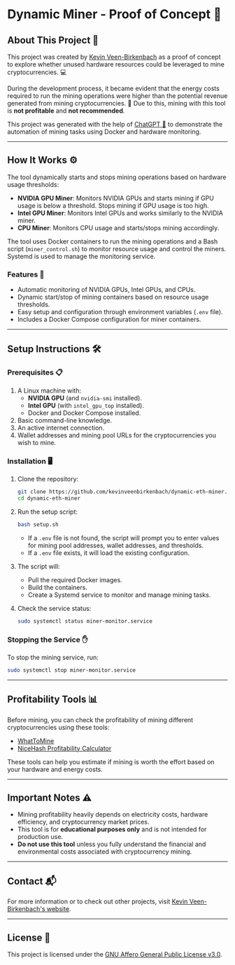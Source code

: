 # Dynamic Miner - Proof of Concept 🚀

## About This Project 📖
This project was created by [Kevin Veen-Birkenbach](https://www.veen.world/) as a proof of concept to explore whether unused hardware resources could be leveraged to mine cryptocurrencies. 💻

During the development process, it became evident that the energy costs required to run the mining operations were higher than the potential revenue generated from mining cryptocurrencies. 💸 Due to this, mining with this tool is **not profitable** and **not recommended**.

This project was generated with the help of [ChatGPT 🤖](https://chatgpt.com/share/6798eaf6-efa0-800f-bb25-92d74a63f1e2) to demonstrate the automation of mining tasks using Docker and hardware monitoring.

---

## How It Works ⚙️

The tool dynamically starts and stops mining operations based on hardware usage thresholds:

- **NVIDIA GPU Miner**: Monitors NVIDIA GPUs and starts mining if GPU usage is below a threshold. Stops mining if GPU usage is too high.
- **Intel GPU Miner**: Monitors Intel GPUs and works similarly to the NVIDIA miner.
- **CPU Miner**: Monitors CPU usage and starts/stops mining accordingly.

The tool uses Docker containers to run the mining operations and a Bash script (`miner_control.sh`) to monitor resource usage and control the miners. Systemd is used to manage the monitoring service.

### Features 🌟
- Automatic monitoring of NVIDIA GPUs, Intel GPUs, and CPUs.
- Dynamic start/stop of mining containers based on resource usage thresholds.
- Easy setup and configuration through environment variables (`.env` file).
- Includes a Docker Compose configuration for miner containers.

---

## Setup Instructions 🛠️

### Prerequisites 📋
1. A Linux machine with:
   - **NVIDIA GPU** (and `nvidia-smi` installed).
   - **Intel GPU** (with `intel_gpu_top` installed).
   - Docker and Docker Compose installed.
2. Basic command-line knowledge.
3. An active internet connection.
4. Wallet addresses and mining pool URLs for the cryptocurrencies you wish to mine.

### Installation 🖥️

1. Clone the repository:
   ```bash
   git clone https://github.com/kevinveenbirkenbach/dynamic-eth-miner.git
   cd dynamic-eth-miner
   ```

2. Run the setup script:
   ```bash
   bash setup.sh
   ```
   - If a `.env` file is not found, the script will prompt you to enter values for mining pool addresses, wallet addresses, and thresholds.
   - If a `.env` file exists, it will load the existing configuration.

3. The script will:
   - Pull the required Docker images.
   - Build the containers.
   - Create a Systemd service to monitor and manage mining tasks.

4. Check the service status:
   ```bash
   sudo systemctl status miner-monitor.service
   ```

### Stopping the Service ✋
To stop the mining service, run:
```bash
sudo systemctl stop miner-monitor.service
```

---

## Profitability Tools 📊
Before mining, you can check the profitability of mining different cryptocurrencies using these tools:
- [WhatToMine](https://whattomine.com/)
- [NiceHash Profitability Calculator](https://www.nicehash.com/profitability-calculator)

These tools can help you estimate if mining is worth the effort based on your hardware and energy costs.

---

## Important Notes ⚠️
- Mining profitability heavily depends on electricity costs, hardware efficiency, and cryptocurrency market prices.
- This tool is for **educational purposes only** and is not intended for production use.
- **Do not use this tool** unless you fully understand the financial and environmental costs associated with cryptocurrency mining.

---

## Contact 📬
For more information or to check out other projects, visit [Kevin Veen-Birkenbach's website](https://www.veen.world/).

---

## License 📜
This project is licensed under the [GNU Affero General Public License v3.0](./LICENSE).
